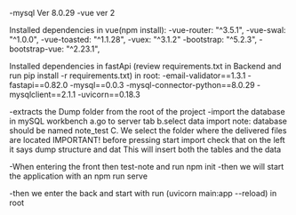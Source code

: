
-mysql  Ver 8.0.29
-vue    ver 2

Installed dependencies in vue(npm install):
    -vue-router: "^3.5.1",
    -vue-swal: "^1.0.0",
    -vue-toasted: "^1.1.28",
    -vuex: "^3.1.2"
    -bootstrap: "^5.2.3",
    -bootstrap-vue: "^2.23.1",

Installed dependencies in fastApi (review requirements.txt in Backend and run pip install -r requirements.txt) in root:
    -email-validator==1.3.1
    -fastapi==0.82.0
    -mysql==0.0.3
    -mysql-connector-python==8.0.29
    -mysqlclient==2.1.1
    -uvicorn==0.18.3

-extracts the Dump folder from the root of the project
-import the database in mySQL workbench
    a.go to server tab
    b.select data import note: database should be named note_test
    C. We select the folder where the delivered files are located
    IMPORTANT! before pressing start import check that on the left it says dump structure and dat
    This will insert both the tables and the data

-When entering the front then test-note and run npm init
-then we will start the application with an npm run serve

-then we enter the back and start with run (uvicorn main:app --reload) in root


